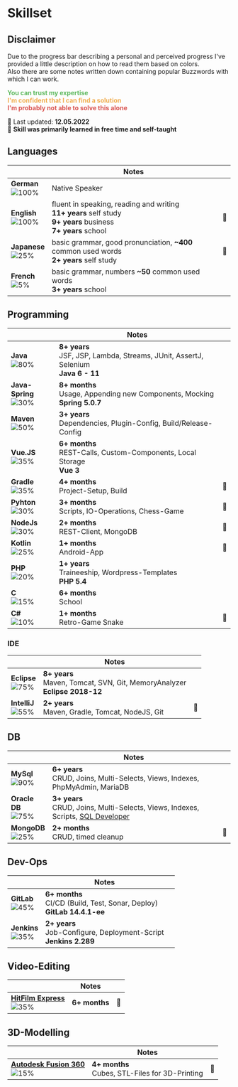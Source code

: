 # Skillset

## Disclaimer

Due to the progress bar describing a personal and perceived progress I've provided a little description on how to read them based on colors.<br>
Also there are some notes written down containing popular Buzzwords with which I can work.

<span style="color:#5cb85c">**You can trust my expertise**</span><br>
<span style="color:#f0ad4e">**I'm confident that I can find a solution**</span><br>
<span style="color:#d9534f">**I'm probably not able to solve this alone**</span>

📅 Last updated: **12.05.2022**<br>
📌 **Skill was primarily learned in free time and self-taught**<br>

## Languages

|                                                       | Notes                                                                                                               |     |
|-------------------------------------------------------|---------------------------------------------------------------------------------------------------------------------|-----|
| **German**<br>![100%](https://progress-bar.dev/100/)  | Native Speaker                                                                                                      |     |
| **English**<br>![100%](https://progress-bar.dev/100/) | fluent in speaking, reading and writing<br>**11+ years** self study<br>**9+ years** business<br>**7+ years** school | 📌  |
| **Japanese**<br>![25%](https://progress-bar.dev/25/)  | basic grammar, good pronunciation, **~400** common used words<br>**2+ years** self study                            | 📌  |
| **French**<br>![5%](https://progress-bar.dev/5/)      | basic grammar, numbers **~50** common used words<br>**3+ years** school                                             |     |

## Programming

|                                                         | Notes                                                                                  |     |
|---------------------------------------------------------|----------------------------------------------------------------------------------------|-----|
| **Java**<br>![80%](https://progress-bar.dev/80/)        | **8+ years**<br>JSF, JSP, Lambda, Streams, JUnit, AssertJ, Selenium<br>**Java 6 - 11** |     |
| **Java-Spring**<br>![30%](https://progress-bar.dev/30/) | **8+ months**<br>Usage, Appending new Components, Mocking<br>**Spring 5.0.7**          |     |
| **Maven**<br>![50%](https://progress-bar.dev/50/)       | **3+ years**<br>Dependencies, Plugin-Config, Build/Release-Config                      |     |
| **Vue.JS**<br>![35%](https://progress-bar.dev/35/)      | **6+ months**<br>REST-Calls, Custom-Components, Local Storage<br>**Vue 3**             |     |
| **Gradle**<br>![35%](https://progress-bar.dev/35/)      | **4+ months**<br>Project-Setup, Build                                                  | 📌  |
| **Pyhton**<br>![30%](https://progress-bar.dev/30/)      | **3+ months**<br>Scripts, IO-Operations, Chess-Game                                    | 📌  |
| **NodeJs**<br>![30%](https://progress-bar.dev/30/)      | **2+ months**<br>REST-Client, MongoDB                                                  | 📌  |
| **Kotlin**<br>![25%](https://progress-bar.dev/25/)      | **1+ months**<br>Android-App                                                           | 📌  |
| **PHP**<br>![20%](https://progress-bar.dev/20/)         | **1+ years**<br>Traineeship, Wordpress-Templates<br>**PHP 5.4**                        |     |
| **C**<br>![15%](https://progress-bar.dev/15/)           | **6+ months**<br>School                                                                |     |
| **C#**<br>![10%](https://progress-bar.dev/10/)          | **1+ months**<br>Retro-Game Snake                                                      | 📌  |

### IDE

|                                                      | Notes                                                                          |     |
|------------------------------------------------------|--------------------------------------------------------------------------------|-----|
| **Eclipse**<br>![75%](https://progress-bar.dev/75/)  | **8+ years**<br>Maven, Tomcat, SVN, Git, MemoryAnalyzer<br>**Eclipse 2018-12** |     |
| **IntelliJ**<br>![55%](https://progress-bar.dev/55/) | **2+ years**<br>Maven, Gradle, Tomcat, NodeJS, Git                             | 📌  |

## DB

|                                                       | Notes                                                                                                                                                               |     |
|-------------------------------------------------------|---------------------------------------------------------------------------------------------------------------------------------------------------------------------|-----|
| **MySql**<br>![90%](https://progress-bar.dev/90/)     | **6+ years**<br>CRUD, Joins, Multi-Selects, Views, Indexes, PhpMyAdmin, MariaDB                                                                                     |     |
| **Oracle DB**<br>![75%](https://progress-bar.dev/75/) | **3+ years**<br>CRUD, Joins, Multi-Selects, Views, Indexes, Scripts, [SQL Developer](https://www.oracle.com/database/technologies/appdev/sqldeveloper-landing.html) |     |
| **MongoDB**<br>![25%](https://progress-bar.dev/25/)   | **2+ months**<br>CRUD, timed cleanup                                                                                                                                | 📌  |

## Dev-Ops

|                                                     | Notes                                                                       |     |
|-----------------------------------------------------|-----------------------------------------------------------------------------|-----|
| **GitLab**<br>![45%](https://progress-bar.dev/45/)  | **6+ months**<br>CI/CD (Build, Test, Sonar, Deploy)<br>**GitLab 14.4.1-ee** |     |
| **Jenkins**<br>![35%](https://progress-bar.dev/35/) | **2+ years**<br>Job-Configure, Deployment-Script<br>**Jenkins 2.289**       |     |

## Video-Editing

|                                                                                                            | Notes         |     |
|------------------------------------------------------------------------------------------------------------|---------------|-----|
| **[HitFilm Express](https://fxhome.com/product/hitfilm-express)** <br>![35%](https://progress-bar.dev/35/) | **6+ months** | 📌  |

## 3D-Modelling

|                                                                                                                          | Notes                                             |     |
|--------------------------------------------------------------------------------------------------------------------------|---------------------------------------------------|-----|
| **[Autodesk Fusion 360](https://www.autodesk.de/products/fusion-360/overview)** <br>![15%](https://progress-bar.dev/15/) | **4+ months**<br>Cubes, STL-Files for 3D-Printing | 📌  |
